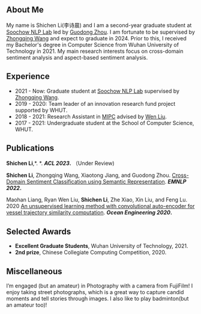 ## About Me

My name is Shichen Li(李诗晨) and I am a second-year graduate student at [Soochow NLP Lab](http://nlp.suda.edu.cn/) led by [Guodong Zhou](http://nlp.suda.edu.cn/~gdzhou/index.html). I am fortunate to be supervised by [Zhongqing Wang](https://wangzqsuda.github.io/index.html) and expect to graduate in 2024. Prior to this, I received my Bachelor's degree in Computer Science from Wuhan University of Technology in 2021. My main research interests focus on cross-domain sentiment analysis and aspect-based sentiment analysis. 

## Experience

- 2021 - Now: Graduate student at [Soochow NLP Lab](http://nlp.suda.edu.cn/) supervised by [Zhongqing Wang](https://wangzqsuda.github.io/index.html).
- 2019 - 2020: Team leader of an innovation research fund project supported by WHUT.
- 2018 - 2021: Research Assistant in [MIPC](http://mipc.whut.edu.cn/index.html) advised by [Wen Liu](https://scholar.google.com.tw/citations?user=jgb3Ey4AAAAJ&hl=zh-CN&oi=ao).
- 2017 - 2021: Undergraduate student at the School of Computer Science, WHUT.

## Publications

**Shichen Li**,*. *. **_ACL 2023_.** （Under Review)

**Shichen Li**, Zhongqing Wang, Xiaotong Jiang, and Guodong Zhou. [Cross-Domain Sentiment Classification using Semantic Representation](https://aclanthology.org/2022.findings-emnlp.22). **_EMNLP 2022_.**

Maohan Liang, Ryan Wen Liu, **Shichen Li**, Zhe Xiao, Xin Liu, and Feng Lu. 2020 [An unsupervised learning method with convolutional auto-encoder for vessel trajectory similarity computation](https://www.sciencedirect.com/science/article/abs/pii/S0029801821002389). **_Ocean Engineering 2020_.**
## Selected Awards

- **Excellent Graduate Students**, Wuhan University of Technology, 2021.
- **2nd prize**, Chinese Collegiate Computing Competition, 2020.  

## Miscellaneous

I’m engaged (but an amateur) in Photography with a camera from FujiFilm! I enjoy taking street photographs, which is a great way to capture candid moments and tell stories through images. I also like to play badminton(but an amateur too)!


